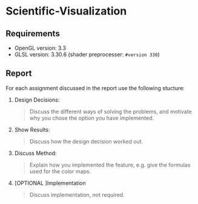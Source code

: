 # Scientific-Visualization

## Requirements
* OpenGL version: 3.3
* GLSL version: 3.30.6 (shader preprocesser: ```#version 330```)

## Report
For each assignment discussed in the report use the following stucture:

1. Design Decisions:
	> Discuss the different ways of solving the problems, and motivate why you chose the option you have implemented.

2. Show Results:
	> Discuss how the design decision worked out.

3. Discuss Method:
	> Explain how you implemented the feature, e.g. give the formulas used for the color maps.

4. [OPTIONAL ]Implementation
	> Discuss implementation, not required.